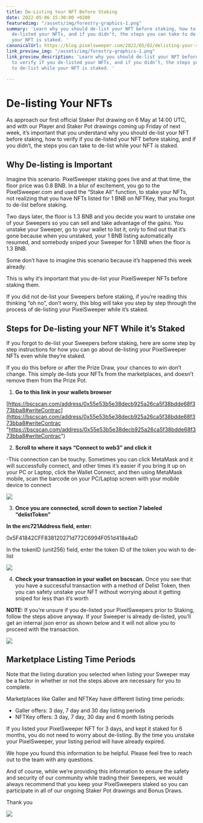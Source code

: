 ```yaml
---
title: De-Listing Your NFT Before Staking
date: 2022-05-06 15:30:00 +0200
featuredimg: "/assets/img/forestry-graphics-1.png"
summary: 'Learn why you should de-list your NFT before staking, how to verify if you
  de-listed your NFTs, and if you didn’t, the steps you can take to de-list while
  your NFT is staked. '
canonicalUrl: https://blog.pixelsweeper.com/2022/05/02/delisting-your-sweepers/
link_preview_img: "/assets/img/forestry-graphics-1.png"
link_preview_description: 'Learn why you should de-list your NFT before staking, how
  to verify if you de-listed your NFTs, and if you didn’t, the steps you can take
  to de-list while your NFT is staked. '

---
```

# De-listing Your NFTs

As approach our first official Staker Pot drawing on 6 May at 14:00 UTC, and with our Player and Staker Pot drawings coming up Friday of next week, it’s important that you understand why you should de-list your NFT before staking, how to verify if you de-listed your NFT before staking, and if you didn’t, the steps you can take to de-list while your NFT is staked.

## Why De-listing is Important

Imagine this scenario. PixelSweeper staking goes live and at that time, the floor price was 0.8 BNB. In a blur of excitement, you go to the PixelSweeper.com and used the “Stake All” function, to stake your NFTs, not realizing that you have NFTs listed for 1 BNB on NFTKey, that you forgot to de-list before staking.

Two days later, the floor is 1.3 BNB and you decide you want to unstake one of your Sweepers so you can sell and take advantage of the gains. You unstake your Sweeper, go to your wallet to list it, only to find out that it’s gone because when you unstaked, your 1 BNB listing automatically resumed, and somebody sniped your Sweeper for 1 BNB when the floor is 1.3 BNB.

Some don’t have to imagine this scenario because it’s happened this week already.

This is why it’s important that you de-list your PixelSweeper NFTs before staking them.

If you did not de-list your Sweepers before staking, if you’re reading this thinking “oh no”, don’t worry, this blog will take you step by step through the process of de-listing your PixelSweeper while it’s staked.

## Steps for De-listing your NFT While it’s Staked

If you forgot to de-list your Sweepers before staking, here are some step by step instructions for how you can go about de-listing your PixelSweeper NFTs even while they’re staked.

If you do this before or after the Prize Draw, your chances to win don’t change. This simply de-lists your NFTs from the marketplaces, and doesn’t remove them from the Prize Pot.

1. **Go to this link in your wallets browser**

[https://bscscan.com/address/0x55e53b5e38decb925a26ca5f38bdde68f373bba8#writeContrac](https://bscscan.com/address/0x55e53b5e38decb925a26ca5f38bdde68f373bba8#writeContrac "https://bscscan.com/address/0x55e53b5e38decb925a26ca5f38bdde68f373bba8#writeContrac")

2. **Scroll to where it says “Connect to web3” and click it**

\-This connection can be touchy. Sometimes you can click MetaMask and it will successfully connect, and other times it’s easier if you bring it up on your PC or Laptop, click the Wallet Connect, and then using MetaMask mobile, scan the barcode on your PC/Laptop screen with your mobile device to connect

![](/assets/img/connect-to-web3.png)

3. **Once you are connected, scroll down to section 7 labeled “delistToken”**

**In the erc721Address field, enter:**

0x5F41842CFF838120271d772C6994F051d418a4aD

In the tokenID (unit256) field, enter the token ID of the token you wish to de-list

![](/assets/img/de-list-your-sweeper.png)

4. **Check your transaction in your wallet on bscscan.** Once you see that you have a successful transaction with a method of Delist Token, then you can safety unstake your NFT without worrying about it getting sniped for less than it’s worth

**NOTE:** If you’re unsure if you de-listed your PixelSweepers prior to Staking, follow the steps above anyway. If your Sweeper is already de-listed, you’ll get an internal json error as shown below and it will not allow you to proceed with the transaction.

![](/assets/img/json-error.png)

## Marketplace Listing Time Periods

Note that the listing duration you selected when listing your Sweeper may be a factor in whether or not the steps above are necessary for you to complete.

Marketplaces like Galler and NFTKey have different listing time periods:

* Galler offers: 3 day, 7 day and 30 day listing periods
* NFTKey offers: 3 day, 7 day, 30 day and 6 month listing periods

If you listed your PixelSweeper NFT for 3 days, and kept it staked for 6 months, you do not need to worry about de-listing. By the time you unstake your PixelSweeper, your listing period will have already expired.

We hope you found this information to be helpful. Please feel free to reach out to the team with any questions.

And of course, while we’re providing this information to ensure the safety and security of our community while trading their Sweepers, we would always recommend that you keep your PixelSweepers staked so you can participate in all of our ongoing Staker Pot drawings and Bonus Draws.

Thank you

![](/assets/img/untitled-design-10.png)